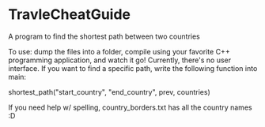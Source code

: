 # TravleCheatGuide
A program to find the shortest path between two countries

To use: dump the files into a folder, compile using your favorite C++ programming application, and watch it go!
Currently, there's no user interface. If you want to find a specific path, write the following function into main:

shortest_path("start_country", "end_country", prev, countries)

If you need help w/ spelling, country_borders.txt has all the country names :D
